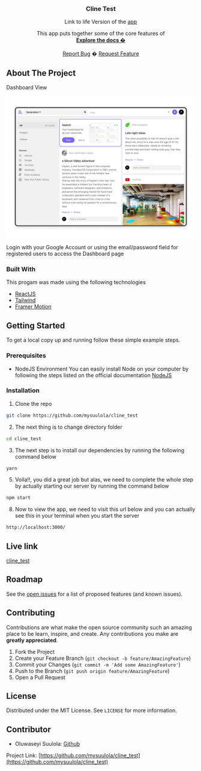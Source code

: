 
<!-- PROJECT LOGO -->
<br />
<p align="center">
  <h3 align="center">Cline Test</h3>
  <p align="center">Link to life Version of the <a href="https://cliine.netlify.app">app</a></p>
  <p align="center">
  This app puts together some of the core features of 
    <br />
    <a href="https://github.com/mysuulola/cline_test/blob/master/README.md"><strong>Explore the docs �</strong></a>
    <br />
    <br />
    <a href="https://github.com/mysuulola/cline_test/issues">Report Bug</a>
    �
    <a href="https://github.com/mysuulola/cline_test/issues">Request Feature</a>
  </p>
</p>



<!-- ABOUT THE PROJECT -->
## About The Project
<p>Dashboard View</p>
<img src="public/assets/images/cline.jpg">


Login with your Google Account or using the email/password field for registered users to access the Dashboard page

### Built With
This progam was made using the following technologies
* [ReactJS](http://reactjs.org/)
* [Tailwind](https://tailwindcss.com/)
* [Framer Motion](framer.com/api/motion/)


<!-- GETTING STARTED -->
## Getting Started

To get a local copy up and running follow these simple example steps.

### Prerequisites

* NodeJS Environment
You can easily install Node on your  computer by following the steps listed on the official documentation [NodeJS](http://nodejs.org/)

### Installation

<!-- 1. Get a free API Key at [https://example.com](https://example.com) -->
1. Clone the repo
```sh
git clone https://github.com/mysuulola/cline_test
```

2. The next thing is to change directory folder

```sh
cd cline_test
```

3. The next step is to install our dependencies by running the following command below

```sh
yarn
```

5. Voila!!, you did a great job but alas, we need to complete the whole step by actually starting our server by running the command below

```sh
npm start
```

8. Now to view the app, we need to visit this url below and you can actually see this in your terminal when you start the server

```sh
http://localhost:3000/
```

<!-- LIVE VERSION -->
## Live link
[cline_test](https://cliine.netlify.app)
<!-- ROADMAP -->
## Roadmap

See the [open issues](https://github.com/mysuulola/cline_test/issues) for a list of proposed features (and known issues).


<!-- CONTRIBUTING -->
## Contributing

Contributions are what make the open source community such an amazing place to be learn, inspire, and create. Any contributions you make are **greatly appreciated**.

1. Fork the Project
2. Create your Feature Branch (`git checkout -b feature/AmazingFeature`)
3. Commit your Changes (`git commit -m 'Add some AmazingFeature'`)
4. Push to the Branch (`git push origin feature/AmazingFeature`)
5. Open a Pull Request



<!-- LICENSE -->
## License

Distributed under the MIT License. See `LICENSE` for more information.


<!-- CONTACT -->
## Contributor
* Oluwaseyi Suulola: [Github](https://github.com/mysuulola)

Project Link: [https://github.com/mysuulola/cline_test](https://github.com/mysuulola/cline_test)






